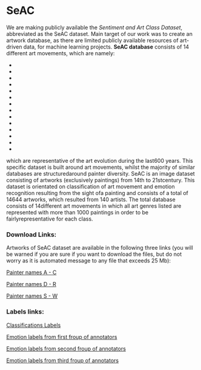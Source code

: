 # SeAC

We are making publicly available the *Sentiment and Art Class Dataset*, abbreviated as the SeAC dataset. Main target of our work was to create an artwork database, as there are limited publicly available resources of art-driven data, for machine learning projects. **SeAC database** consists of 14 different art movements, which are namely:

- 
-
-
-
-
-
-
-
-
-
-
-
-
-


which are representative of the art evolution during the last600 years. This specific dataset is built around art movements, whilst the majority of similar databases are structuredaround painter diversity. SeAC is an image dataset consisting of artworks (exclusively paintings) from 14th to 21stcentury. This dataset is orientated on classification of art movement and emotion recognition resulting from the sight ofa painting and consists of a total of 14644 artworks, which resulted from 140 artists. The total database consists of 14different art movements in which all art genres listed are represented with more than 1000 paintings in order to be fairlyrepresentative for each class.

### Download Links:

Artworks of SeAC dataset are available in the following three links (you will be warned if you are sure if you want to download the files, but do not worry as it is automated message to any file that exceeds 25 Mb):

[Painter names A - C](https://drive.google.com/uc?id=18gJZGRthEA_5Z0A5uADs63K7a2r1NcVL&export=download)

[Painter names D - R](https://drive.google.com/uc?id=1UJnC6yrn8-Cqa84thhGVu8Si8Ewr5rJr&export=download)

[Painter names S - W](https://drive.google.com/uc?id=1_rPloziapuBjQbJvKJK4YXAeKzjwjzc-&export=download)

### Labels links:

[Classifications Labels](https://drive.google.com/uc?id=1wiKfNeMuVSiQDntwKag6cNGFy3ssm5iq&export=download)

[Emotion labels from first froup of annotators](https://drive.google.com/uc?id=1CyqrSfxCawhI_aLykEmKlCHHaTIYNvCH&export=download)

[Emotion labels from second froup of annotators](https://drive.google.com/uc?id=1LxllELLfjfKmj8VUqdizdE-o99at42im&export=download)

[Emotion labels from third froup of annotators](https://drive.google.com/uc?id=1pCDbqhY_n7oEJwKjfQSOIozg8P17UC0Y&export=download)

